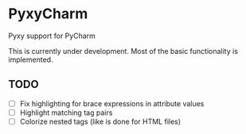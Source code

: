 # PyxyCharm

<!-- Plugin description -->
Pyxy support for PyCharm
<!-- Plugin description end -->

This is currently under development. Most of the basic functionality is implemented.

## TODO

* [ ] Fix highlighting for brace expressions in attribute values
* [ ] Highlight matching tag pairs
* [ ] Colorize nested tags (like is done for HTML files)
